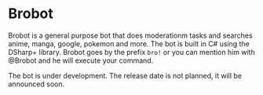 # Brobot
Brobot is a general purpose bot that does moderationm tasks and searches anime, manga, google, pokemon and more. 
The bot is built in C# using the DSharp+ library. 
Brobot goes by the prefix `bro!` or you can mention him with @Brobot and he will execute your command. 

The bot is under development. The release date is not planned, it will be announced soon.